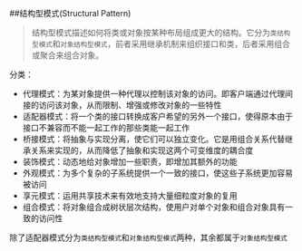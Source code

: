 ##结构型模式(Structural Pattern)

> 结构型模式描述如何将类或对象按某种布局组成更大的结构。它分为`类结构型模式`和`对象结构型模式`，前者采用继承机制来组织接口和类，后者采用组合或聚合来组合对象。

分类：

- 代理模式：为某对象提供一种代理以控制该对象的访问。即客户端通过代理间接的访问该对象，从而限制、增强或修改对象的一些特性
- 适配器模式：将一个类的接口转换成客户希望的另外一个接口，使得原本由于接口不兼容而不能一起工作的那些类能一起工作
- 桥接模式：将抽象与实现分离，使它们可以独立变化。它是用组合关系代替继承关系来实现的，从而降低了抽象和实现这两个可变维度的耦合度
- 装饰模式：动态地给对象增加一些职责，即增加其额外的功能
- 外观模式：为多个复杂的子系统提供一个一致的接口，使这些子系统更加容易被访问
- 享元模式：运用共享技术来有效地支持大量细粒度对象的复用
- 组合模式：将对象组合成树状层次结构，使用户对单个对象和组合对象具有一致的访问性

除了适配器模式分为`类结构型模式`和`对象结构型模式`两种，其余都属于`对象结构型模式`